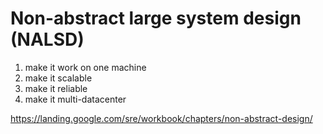 
# Non-abstract large system design (NALSD)

1. make it work on one machine
2. make it scalable 
3. make it reliable 
4. make it multi-datacenter

https://landing.google.com/sre/workbook/chapters/non-abstract-design/
